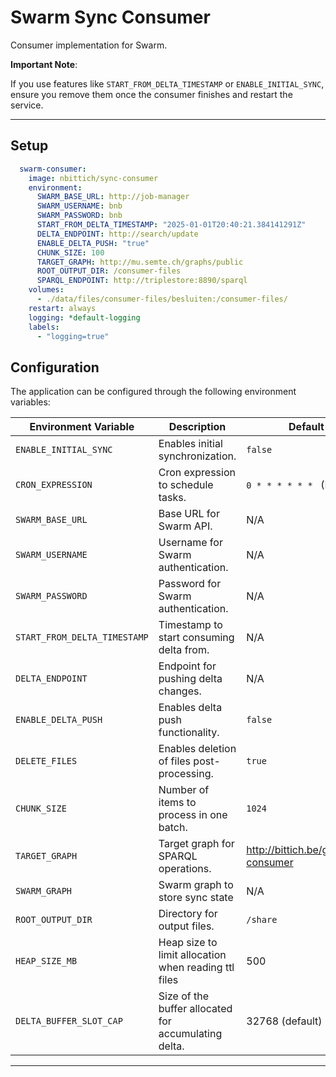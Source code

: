 # Swarm Sync Consumer

Consumer implementation for Swarm.

**Important Note**:

If you use features like `START_FROM_DELTA_TIMESTAMP` or `ENABLE_INITIAL_SYNC`,
ensure you remove them once the consumer finishes and restart the service.

---

## Setup

```yml
  swarm-consumer:
    image: nbittich/sync-consumer
    environment:
      SWARM_BASE_URL: http://job-manager
      SWARM_USERNAME: bnb
      SWARM_PASSWORD: bnb
      START_FROM_DELTA_TIMESTAMP: "2025-01-01T20:40:21.384141291Z"
      DELTA_ENDPOINT: http://search/update
      ENABLE_DELTA_PUSH: "true"
      CHUNK_SIZE: 100
      TARGET_GRAPH: http://mu.semte.ch/graphs/public
      ROOT_OUTPUT_DIR: /consumer-files
      SPARQL_ENDPOINT: http://triplestore:8890/sparql
    volumes:
      - ./data/files/consumer-files/besluiten:/consumer-files/
    restart: always
    logging: *default-logging
    labels:
      - "logging=true"
```

## Configuration

The application can be configured through the following environment variables:

| **Environment Variable**     | **Description**                                      | **Default Value**                       | **Required** |
| ---------------------------- | ---------------------------------------------------- | --------------------------------------- | ------------ |
| `ENABLE_INITIAL_SYNC`        | Enables initial synchronization.                     | `false`                                 | No           |
| `CRON_EXPRESSION`            | Cron expression to schedule tasks.                   | `0 * * * * * * ` (Every hour)           | No           |
| `SWARM_BASE_URL`             | Base URL for Swarm API.                              | N/A                                     | Yes          |
| `SWARM_USERNAME`             | Username for Swarm authentication.                   | N/A                                     | Yes          |
| `SWARM_PASSWORD`             | Password for Swarm authentication.                   | N/A                                     | Yes          |
| `START_FROM_DELTA_TIMESTAMP` | Timestamp to start consuming delta from.             | N/A                                     | No           |
| `DELTA_ENDPOINT`             | Endpoint for pushing delta changes.                  | N/A                                     | No           |
| `ENABLE_DELTA_PUSH`          | Enables delta push functionality.                    | `false`                                 | No           |
| `DELETE_FILES`               | Enables deletion of files post-processing.           | `true`                                  | No           |
| `CHUNK_SIZE`                 | Number of items to process in one batch.             | `1024`                                  | No           |
| `TARGET_GRAPH`               | Target graph for SPARQL operations.                  | http://bittich.be/graphs/swarm-consumer | No           |
| `SWARM_GRAPH`                | Swarm graph to store sync state                      | N/A                                     | Yes          |
| `ROOT_OUTPUT_DIR`            | Directory for output files.                          | `/share`                                | No           |
| `HEAP_SIZE_MB`               | Heap size to limit allocation when reading ttl files | 500                                     | No           |
| `DELTA_BUFFER_SLOT_CAP`      | Size of the buffer allocated for accumulating delta. | 32768 (default)                         | No           |

---
